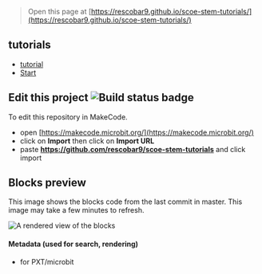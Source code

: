 
> Open this page at [https://rescobar9.github.io/scoe-stem-tutorials/](https://rescobar9.github.io/scoe-stem-tutorials/)

## tutorials

* [tutorial](/tutorials)
* [Start](https://makecode.microbit.org/#tutorial:github:rescobar9/scoe-stem-tutorials/Lightsensor)

## Edit this project ![Build status badge](https://github.com/rescobar9/scoe-stem-tutorials/workflows/MakeCode/badge.svg)

To edit this repository in MakeCode.

* open [https://makecode.microbit.org/](https://makecode.microbit.org/)
* click on **Import** then click on **Import URL**
* paste **https://github.com/rescobar9/scoe-stem-tutorials** and click import

## Blocks preview

This image shows the blocks code from the last commit in master.
This image may take a few minutes to refresh.

![A rendered view of the blocks](https://github.com/rescobar9/scoe-stem-tutorials/raw/master/.github/makecode/blocks.png)

#### Metadata (used for search, rendering)

* for PXT/microbit
<script src="https://makecode.com/gh-pages-embed.js"></script><script>makeCodeRender("{{ site.makecode.home_url }}", "{{ site.github.owner_name }}/{{ site.github.repository_name }}");</script>
